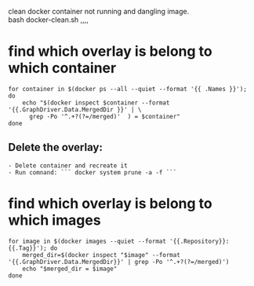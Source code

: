 clean docker container not running and dangling image. \
bash docker-clean.sh
,,,,
# 


# find which overlay is belong to which container
```
for container in $(docker ps --all --quiet --format '{{ .Names }}'); do
    echo "$(docker inspect $container --format '{{.GraphDriver.Data.MergedDir }}' | \
      grep -Po '^.+?(?=/merged)'  ) = $container"
done
```
## Delete the overlay: 
    - Delete container and recreate it
    - Run comnand: ``` docker system prune -a -f ```

# find which overlay is belong to which images
```
for image in $(docker images --quiet --format '{{.Repository}}:{{.Tag}}'); do
    merged_dir=$(docker inspect "$image" --format '{{.GraphDriver.Data.MergedDir}}' | grep -Po '^.+?(?=/merged)')
    echo "$merged_dir = $image"
done
```
